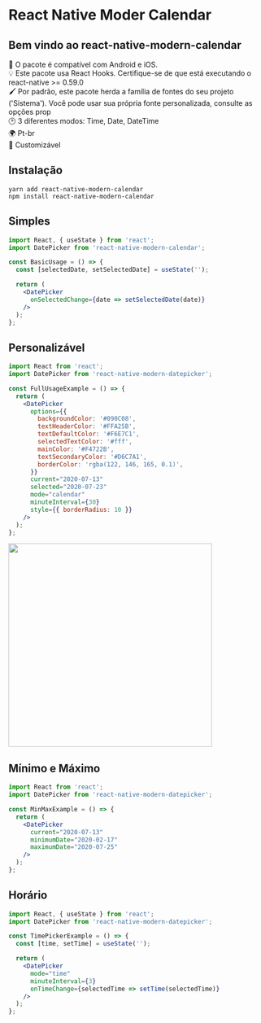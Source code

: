 # React Native Moder Calendar 

## Bem vindo ao react-native-modern-calendar

📱 O pacote é compatível com Android e iOS. <br/>
💡 Este pacote usa React Hooks. Certifique-se de que está executando o react-native >= 0.59.0<br/>
🖌  Por padrão, este pacote herda a família de fontes do seu projeto ('Sistema'). Você pode usar sua própria fonte personalizada, consulte as opções prop<br/>
🕑 3 diferentes modos: Time, Date, DateTime <br/>
🌍 Pt-br<br/>
🎨 Customizável<br/>

## Instalação

```yarn add react-native-modern-calendar```<br>```npm install react-native-modern-calendar```

## Simples

```jsx
import React, { useState } from 'react';
import DatePicker from 'react-native-modern-calendar';

const BasicUsage = () => {
  const [selectedDate, setSelectedDate] = useState('');

  return (
    <DatePicker
      onSelectedChange={date => setSelectedDate(date)}
    />
  );
};
```

## Personalizável

```jsx
import React from 'react';
import DatePicker from 'react-native-modern-datepicker';

const FullUsageExample = () => {
  return (
    <DatePicker
      options={{
        backgroundColor: '#090C08',
        textHeaderColor: '#FFA25B',
        textDefaultColor: '#F6E7C1',
        selectedTextColor: '#fff',
        mainColor: '#F4722B',
        textSecondaryColor: '#D6C7A1',
        borderColor: 'rgba(122, 146, 165, 0.1)',
      }}
      current="2020-07-13"
      selected="2020-07-23"
      mode="calendar"
      minuteInterval={30}
      style={{ borderRadius: 10 }}
    />
  );
};
```

<img src="https://hosseinshabani.github.io/react-native-modern-datepicker/static/customization-example-a65669d3e177fb37100934f76d3b2a23.jpg" frameborder="0" style="border:none;" allowfullscreen="false" width="400" height="400" />


## Mínimo e Máximo

```jsx
import React from 'react';
import DatePicker from 'react-native-modern-datepicker';

const MinMaxExample = () => {
  return (
    <DatePicker
      current="2020-07-13"
      minimumDate="2020-02-17"
      maximumDate="2020-07-25"
    />
  );
};
```

## Horário 

```jsx
import React, { useState } from 'react';
import DatePicker from 'react-native-modern-datepicker';

const TimePickerExample = () => {
  const [time, setTime] = useState('');

  return (
    <DatePicker
      mode="time"
      minuteInterval={3}
      onTimeChange={selectedTime => setTime(selectedTime)}
    />
  );
};
```


